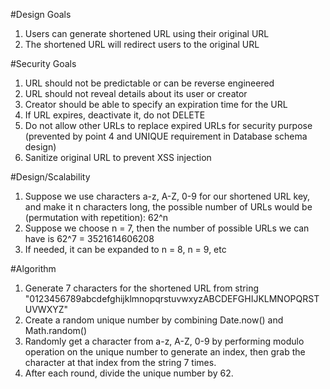 #Design Goals
1) Users can generate shortened URL using their original URL
2) The shortened URL will redirect users to the original URL

#Security Goals
1) URL should not be predictable or can be reverse engineered
2) URL should not reveal details about its user or creator
3) Creator should be able to specify an expiration time for the URL
4) If URL expires, deactivate it, do not DELETE
5) Do not allow other URLs to replace expired URLs for security purpose (prevented by point 4 and UNIQUE requirement in Database schema design)
6) Sanitize original URL to prevent XSS injection

#Design/Scalability
1) Suppose we use characters a-z, A-Z, 0-9 for our shortened URL key, and make it n characters long, the possible number of URLs would be (permutation with repetition):
62^n
2) Suppose we choose n = 7, then the number of possible URLs we can have is 62^7 = 3521614606208
3) If needed, it can be expanded to n = 8, n = 9, etc

#Algorithm
1) Generate 7 characters for the shortened URL from string "0123456789abcdefghijklmnopqrstuvwxyzABCDEFGHIJKLMNOPQRSTUVWXYZ"
2) Create a random unique number by combining Date.now() and Math.random()
3) Randomly get a character from a-z, A-Z, 0-9 by performing modulo operation on the unique number to generate an index, then grab the character at that index from the string 7 times.
4) After each round, divide the unique number by 62.
